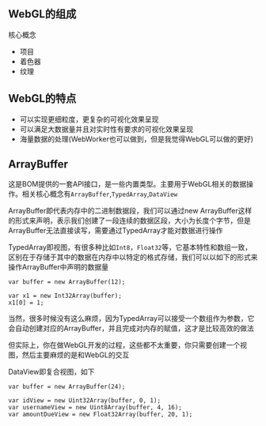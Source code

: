 ## WebGL的组成

核心概念

* 项目
* 着色器
* 纹理

## WebGL的特点

* 可以实现更细粒度，更复杂的可视化效果呈现
* 可以满足大数据量并且对实时性有要求的可视化效果呈现
* 海量数据的处理(WebWorker也可以做到，但是我觉得WebGL可以做的更好)

## ArrayBuffer

这是BOM提供的一套API接口，是一些内置类型。主要用于WebGL相关的数据操作。相关核心概念有`ArrayBuffer`,`TypedArray`,`DataView`

ArrayBuffer即代表内存中的二进制数据段，我们可以通过new ArrayBuffer这样的形式来声明，表示我们创建了一段连续的数据区段，大小为长度个字节，但是ArrayBuffer无法直接读写，需要通过TypedArray才能对数据进行操作

TypedArray即视图，有很多种比如`Int8`，`Float32`等，它基本特性和数组一致，区别在于存储于其中的数据在内存中以特定的格式存储，我们可以以如下的形式来操作ArrayBuffer中声明的数据量

```
var buffer = new ArrayBuffer(12);

var x1 = new Int32Array(buffer);
x1[0] = 1;
```

当然，很多时候没有这么麻烦，因为TypedArray可以接受一个数组作为参数，它会自动创建对应的ArrayBuffer，并且完成对内存的赋值，这才是比较高效的做法

但实际上，你在做WebGL开发的过程，这些都不太重要，你只需要创建一个视图，然后主要麻烦的是和WebGL的交互

DataView即复合视图，如下

```
var buffer = new ArrayBuffer(24);

var idView = new Uint32Array(buffer, 0, 1);
var usernameView = new Uint8Array(buffer, 4, 16);
var amountDueView = new Float32Array(buffer, 20, 1);
```